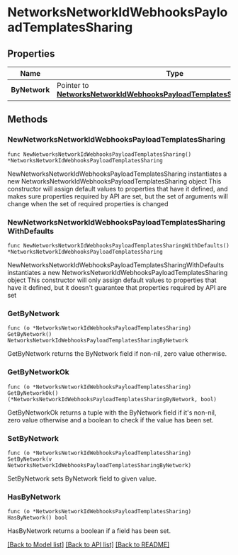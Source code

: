 # NetworksNetworkIdWebhooksPayloadTemplatesSharing

## Properties

Name | Type | Description | Notes
------------ | ------------- | ------------- | -------------
**ByNetwork** | Pointer to [**NetworksNetworkIdWebhooksPayloadTemplatesSharingByNetwork**](NetworksNetworkIdWebhooksPayloadTemplatesSharingByNetwork.md) |  | [optional] 

## Methods

### NewNetworksNetworkIdWebhooksPayloadTemplatesSharing

`func NewNetworksNetworkIdWebhooksPayloadTemplatesSharing() *NetworksNetworkIdWebhooksPayloadTemplatesSharing`

NewNetworksNetworkIdWebhooksPayloadTemplatesSharing instantiates a new NetworksNetworkIdWebhooksPayloadTemplatesSharing object
This constructor will assign default values to properties that have it defined,
and makes sure properties required by API are set, but the set of arguments
will change when the set of required properties is changed

### NewNetworksNetworkIdWebhooksPayloadTemplatesSharingWithDefaults

`func NewNetworksNetworkIdWebhooksPayloadTemplatesSharingWithDefaults() *NetworksNetworkIdWebhooksPayloadTemplatesSharing`

NewNetworksNetworkIdWebhooksPayloadTemplatesSharingWithDefaults instantiates a new NetworksNetworkIdWebhooksPayloadTemplatesSharing object
This constructor will only assign default values to properties that have it defined,
but it doesn't guarantee that properties required by API are set

### GetByNetwork

`func (o *NetworksNetworkIdWebhooksPayloadTemplatesSharing) GetByNetwork() NetworksNetworkIdWebhooksPayloadTemplatesSharingByNetwork`

GetByNetwork returns the ByNetwork field if non-nil, zero value otherwise.

### GetByNetworkOk

`func (o *NetworksNetworkIdWebhooksPayloadTemplatesSharing) GetByNetworkOk() (*NetworksNetworkIdWebhooksPayloadTemplatesSharingByNetwork, bool)`

GetByNetworkOk returns a tuple with the ByNetwork field if it's non-nil, zero value otherwise
and a boolean to check if the value has been set.

### SetByNetwork

`func (o *NetworksNetworkIdWebhooksPayloadTemplatesSharing) SetByNetwork(v NetworksNetworkIdWebhooksPayloadTemplatesSharingByNetwork)`

SetByNetwork sets ByNetwork field to given value.

### HasByNetwork

`func (o *NetworksNetworkIdWebhooksPayloadTemplatesSharing) HasByNetwork() bool`

HasByNetwork returns a boolean if a field has been set.


[[Back to Model list]](../README.md#documentation-for-models) [[Back to API list]](../README.md#documentation-for-api-endpoints) [[Back to README]](../README.md)


